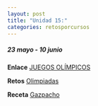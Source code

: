 ```yaml
---
layout: post
title: "Unidad 15:"
categories: retosporcursos
---
```


##### *23 mayo - 10 junio* 

**Enlace** [JUEGOS OLÍMPICOS](https://danieledufis.github.io/juegosolimpicos/juegosolimpicos)

**Retos** [Olimpiadas](https://danieledufis.github.io/pdfs/Olimpiadas-retos-4.pdf)

**Receta** [Gazpacho](https://danieledufis.github.io/pdfs/Receta-Gazpacho.pdf)

[Olimpiadas]:../../pdfs/Olimpiadas-retos-4.pdf
[Gazpacho]:../../pdfs/Receta-Gazpacho.pdf
